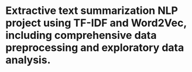 # Extractive text summarization NLP project using TF-IDF and Word2Vec, including comprehensive data preprocessing and exploratory data analysis.
